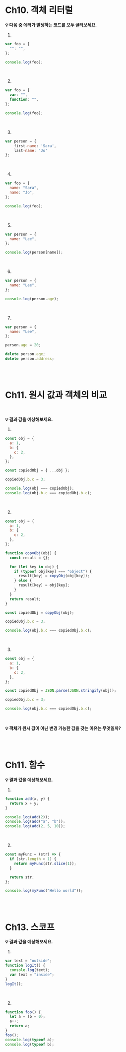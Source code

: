 # Ch10. 객체 리터럴

**💡 다음 중 에러가 발생하는 코드를 모두 골라보세요.**

1.

```jsx
var foo = {
  "": "",
};

console.log(foo);
```

<br/>

2.

```jsx
var foo = {
  var: "",
  function: "",
};

console.log(foo);
```

<br/>

3.

```jsx
var person = {
	first-name: 'Sara',
	last-name: 'Jo'
};
```

<br/>

4.

```jsx
var foo = {
  name: "Sara",
  name: "Jo",
};

console.log(foo);
```

<br/>

5.

```jsx
var person = {
  name: "Lee",
};

console.log(person[name]);
```

<br/>

6.

```jsx
var person = {
  name: "Lee",
};

console.log(person.age);
```

<br/>

7.

```jsx
var person = {
  name: "Lee",
};

person.age = 20;

delete person.age;
delete person.address;
```

<br/>
<br/>

# Ch11. 원시 값과 객체의 비교

<br/>

**💡 결과 값을 예상해보세요.**

1.

```jsx
const obj = {
  a: 1,
  b: {
    c: 2,
  },
};

const copiedObj = { ...obj };

copiedObj.b.c = 3;

console.log(obj === copiedObj);
console.log(obj.b.c === copiedObj.b.c);
```

<br/>

2.

```jsx
const obj = {
  a: 1,
  b: {
    c: 2,
  },
};

function copyObj(obj) {
  const result = {};

  for (let key in obj) {
    if (typeof obj[key] === "object") {
      result[key] = copyObj(obj[key]);
    } else {
      result[key] = obj[key];
    }
  }
  return result;
}

const copiedObj = copyObj(obj);

copiedObj.b.c = 3;

console.log(obj.b.c === copiedObj.b.c);
```

<br/>

3.

```jsx
const obj = {
  a: 1,
  b: {
    c: 2,
  },
};

const copiedObj = JSON.parse(JSON.stringify(obj));

copiedObj.b.c = 3;

console.log(obj.b.c === copiedObj.b.c);
```

<br/>

**💡 객체가 원시 값이 아닌 변경 가능한 값을 갖는 이유는 무엇일까?**

<br/>
<br/>

# Ch11. 함수

**💡 결과 값을 예상해보세요.**

1.

```jsx
function add(x, y) {
  return x + y;
}

console.log(add(2));
console.log(add("a", "b"));
console.log(add(2, 5, 10));
```

<br/>

2.

```jsx
const myFunc = (str) => {
  if (str.length > 1) {
    return myFunc(str.slice(1));
  }

  return str;
};

console.log(myFunc("Hello world"));
```

<br/>
<br/>

# Ch13. 스코프

**💡 결과 값을 예상해보세요.**

1.

```jsx
var text = "outside";
function logIt() {
  console.log(text);
  var text = "inside";
}
logIt();
```

<br/>

2.

```jsx
function foo() {
  let a = (b = 0);
  a++;
  return a;
}
foo();
console.log(typeof a);
console.log(typeof b);
```
